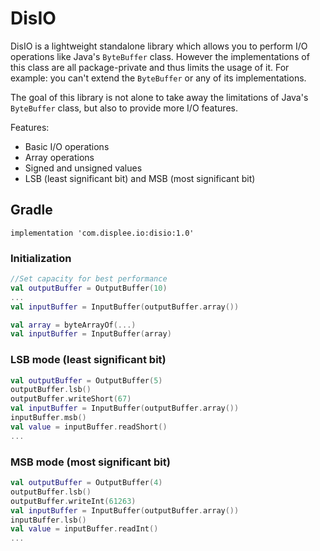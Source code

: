 # DisIO
DisIO is a lightweight standalone library which allows you to perform I/O operations like Java's `ByteBuffer` class. However the implementations of this class are all package-private and thus limits the usage of it. For example: you can't extend the `ByteBuffer` or any of its implementations.

The goal of this library is not alone to take away the limitations of Java's `ByteBuffer` class, but also to provide more I/O features.

Features:
* Basic I/O operations
* Array operations
* Signed and unsigned values
* LSB (least significant bit) and MSB (most significant bit)

## Gradle
```
implementation 'com.displee.io:disio:1.0'
```

### Initialization
```Kotlin
//Set capacity for best performance
val outputBuffer = OutputBuffer(10)
...
val inputBuffer = InputBuffer(outputBuffer.array())
```
```kotlin
val array = byteArrayOf(...)
val inputBuffer = InputBuffer(array)
```

### LSB mode (least significant bit)
```kotlin
val outputBuffer = OutputBuffer(5)
outputBuffer.lsb()
outputBuffer.writeShort(67)
val inputBuffer = InputBuffer(outputBuffer.array())
inputBuffer.msb()
val value = inputBuffer.readShort()
...
```

### MSB mode (most significant bit)
```kotlin
val outputBuffer = OutputBuffer(4)
outputBuffer.lsb()
outputBuffer.writeInt(61263)
val inputBuffer = InputBuffer(outputBuffer.array())
inputBuffer.lsb()
val value = inputBuffer.readInt()
...
```